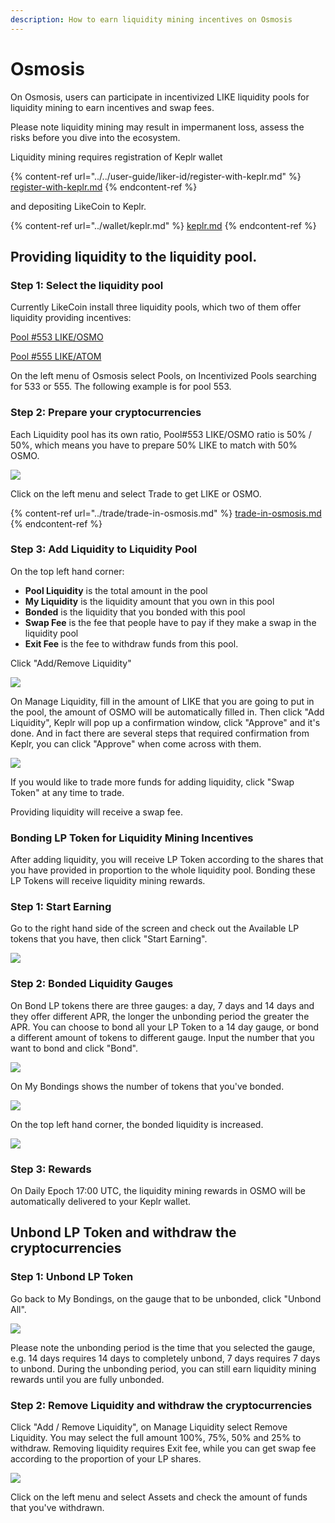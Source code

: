 ```yaml
---
description: How to earn liquidity mining incentives on Osmosis
---
```


# Osmosis

On Osmosis, users can participate in incentivized LIKE liquidity pools for liquidity mining to earn incentives and swap fees.

Please note liquidity mining may result in impermanent loss, assess the risks before you dive into the ecosystem.

Liquidity mining requires registration of Keplr wallet

{% content-ref url="../../user-guide/liker-id/register-with-keplr.md" %}
[register-with-keplr.md](../../user-guide/liker-id/register-with-keplr.md)
{% endcontent-ref %}

and depositing LikeCoin to Keplr.

{% content-ref url="../wallet/keplr.md" %}
[keplr.md](../wallet/keplr.md)
{% endcontent-ref %}

## Providing liquidity to the liquidity pool.

### Step 1: Select the liquidity pool

Currently LikeCoin install three liquidity pools, which two of them offer liquidity providing incentives:

[Pool #553 LIKE/OSMO](https://app.osmosis.zone/pool/553)

[Pool #555 LIKE/ATOM](https://app.osmosis.zone/pool/555)

On the left menu of Osmosis select Pools, on Incentivized Pools searching for 533 or 555. The following example is for pool 553.

### Step 2: Prepare your cryptocurrencies

Each Liquidity pool has its own ratio, Pool#553 LIKE/OSMO ratio is 50% / 50%, which means you have to prepare 50% LIKE to match with 50% OSMO.

![](<../../.gitbook/assets/Osmosis LP 01.png>)

Click on the left menu and select Trade to get LIKE or OSMO.

{% content-ref url="../trade/trade-in-osmosis.md" %}
[trade-in-osmosis.md](../trade/trade-in-osmosis.md)
{% endcontent-ref %}

### Step 3: Add Liquidity to Liquidity Pool

On the top left hand corner:

* **Pool Liquidity** is the total amount in the pool
* **My Liquidity** is the liquidity amount that you own in this pool
* **Bonded** is the liquidity that you bonded with this pool
* **Swap Fee** is the fee that people have to pay if they make a swap in the liquidity pool
* **Exit Fee** is the fee to withdraw funds from this pool.

Click "Add/Remove Liquidity"

![](<../../.gitbook/assets/Osmosis LP 02.png>)

On Manage Liquidity, fill in the amount of LIKE that you are going to put in the pool, the amount of OSMO will be automatically filled in. Then click "Add Liquidity", Keplr will pop up a confirmation window, click "Approve" and it's done. And in fact there are several steps that required confirmation from Keplr, you can click "Approve" when come across with them.

![](<../../.gitbook/assets/Osmosis LP 03.png>)

If you would like to trade more funds for adding liquidity, click "Swap Token" at any time to trade.

Providing liquidity will receive a swap fee.

### Bonding LP Token for Liquidity Mining Incentives

After adding liquidity, you will receive LP Token according to the shares that you have provided in proportion to the whole liquidity pool. Bonding these LP Tokens will receive liquidity mining rewards.

### Step 1: Start Earning

Go to the right hand side of the screen and check out the Available LP tokens that you have, then click "Start Earning".

![](<../../.gitbook/assets/Osmosis LP 04.png>)

### Step 2: Bonded Liquidity Gauges

On Bond LP tokens there are three gauges: a day, 7 days and 14 days and they offer different APR, the longer the unbonding period the greater the APR. You can choose to bond all your LP Token to a 14 day gauge, or bond a different amount of tokens to different gauge. Input the number that you want to bond and click "Bond".

![](<../../.gitbook/assets/Osmosis LP 05.png>)

On My Bondings shows the number of tokens that you've bonded.

![](<../../.gitbook/assets/Osmosis LP 06.png>)

On the top left hand corner, the bonded liquidity is increased.

![](<../../.gitbook/assets/Osmosis LP 09.png>)

### Step 3: Rewards

On Daily Epoch 17:00 UTC, the liquidity mining rewards in OSMO will be automatically delivered to your Keplr wallet.

## Unbond LP Token and withdraw the cryptocurrencies

### Step 1: Unbond LP Token

Go back to My Bondings, on the gauge that to be unbonded, click "Unbond All".

![](<../../.gitbook/assets/Osmosis LP 07.png>)

Please note the unbonding period is the time that you selected the gauge, e.g. 14 days requires 14 days to completely unbond, 7 days requires 7 days to unbond. During the unbonding period, you can still earn liquidity mining rewards until you are fully unbonded.

### Step 2: Remove Liquidity and withdraw the cryptocurrencies

Click "Add / Remove Liquidity", on Manage Liquidity select Remove Liquidity. You may select the full amount 100%, 75%, 50% and 25% to withdraw. Removing liquidity requires Exit fee, while you can get swap fee according to the proportion of your LP shares.

![](<../../.gitbook/assets/Osmosis LP 08.png>)

Click on the left menu and select Assets and check the amount of funds that you've withdrawn.

